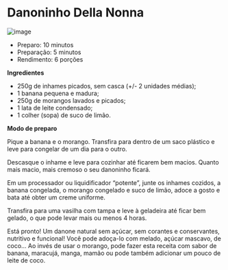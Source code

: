 # Danoninho Della Nonna

![image](https://user-images.githubusercontent.com/75401750/158369692-b068110d-02d5-46f4-9744-28141f4e8594.png)

* Preparo: 10 minutos
* Preparação: 5 minutos
* Rendimento: 6 porções

**Ingredientes**

- 250g de inhames picados, sem casca (+/- 2 unidades médias);
- 1 banana pequena e madura;
- 250g de morangos lavados e picados;
- 1 lata de leite condensado;
- 1 colher (sopa) de suco de limão.

**Modo de preparo**

Pique a banana e o morango. Transfira para dentro de um saco plástico e leve para congelar de um dia para o outro.

Descasque o inhame e leve para cozinhar até ficarem bem macios. Quanto mais macio, mais cremoso o seu danoninho ficará.

Em um processador ou liquidificador “potente”, junte os inhames cozidos, a banana congelada, o morango congelado e suco de limão, adoce a gosto e bata até obter um creme uniforme.

Transfira para uma vasilha com tampa e leve à geladeira até ficar bem gelado, o que pode levar mais ou menos 4 horas.

Está pronto! Um danone natural sem açúcar, sem corantes e conservantes, nutritivo e funcional! Você pode adoça-lo com melado, açúcar mascavo, de coco… Ao invés de usar o morango, pode fazer esta receita com sabor de banana, maracujá, manga, mamão ou pode também adicionar um pouco de leite de coco.

